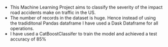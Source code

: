 - This Machine Learning Project aims to classify the severity of the impact road accidents make on traffic in the US.
- The number of records in the dataset is huge. Hence instead of using the tradiditonal Pandas dataframe I have used a Dask Dataframe for all operations.
- I have used a CatBoostClassifer to train the model and achieved a test accuracy of 85%
